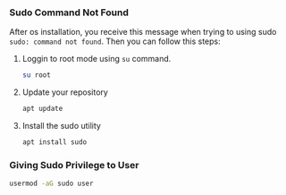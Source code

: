 ### Sudo Command Not Found

After os installation, you receive this message when trying to using sudo `sudo: command not found`. Then you can follow this steps:

1. Loggin to root mode using `su` command. 

   ```sh
   su root
   ```

2. Update your repository

   ```sh
   apt update
   ```

3. Install the sudo utility 

   ```sh
   apt install sudo
   ```

   

### Giving Sudo Privilege to User

```sh
usermod -aG sudo user
```

